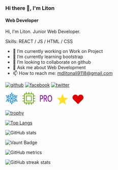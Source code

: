 ### Hi there 👋, I'm Liton
#### Web Developer

Hi, I'm Liton. Junior Web Developer.

Skills: REACT / JS / HTML / CSS

- 🔭 I’m currently working on Work on Project 
- 🌱 I’m currently learning bootstrap 
- 👯 I’m looking to collaborate on github 
- 💬 Ask me about Web Development 
- 📫 How to reach me: mdlitonali9118@gmail.com 


[<img src='https://cdn.jsdelivr.net/npm/simple-icons@3.0.1/icons/github.svg' alt='github' height='40'>](https://github.com/litonalia)  [<img src='https://cdn.jsdelivr.net/npm/simple-icons@3.0.1/icons/facebook.svg' alt='facebook' height='40'>](https://www.facebook.com/https://www.facebook.com/TTP9118/)  [<img src='https://cdn.jsdelivr.net/npm/simple-icons@3.0.1/icons/twitter.svg' alt='twitter' height='40'>](https://twitter.com/https://twitter.com/Liton1563270)  

<a href='https://archiveprogram.github.com/'><img src='https://raw.githubusercontent.com/acervenky/animated-github-badges/master/assets/acbadge.gif' width='40' height='40'></a> <a href='https://docs.github.com/en/developers'><img src='https://raw.githubusercontent.com/acervenky/animated-github-badges/master/assets/devbadge.gif' width='40' height='40'></a> <a href='https://github.com/pricing'><img src='https://raw.githubusercontent.com/acervenky/animated-github-badges/master/assets/pro.gif' width='40' height='40'></a> <a href='https://stars.github.com/'><img src='https://raw.githubusercontent.com/acervenky/animated-github-badges/master/assets/starbadge.gif' width='35' height='35'></a> <a href='https://docs.github.com/en/github/supporting-the-open-source-community-with-github-sponsors'><img src='https://raw.githubusercontent.com/acervenky/animated-github-badges/master/assets/sponsorbadge.gif' width='35' height='35'></a> 

[![trophy](https://github-profile-trophy.vercel.app/?username=litonalia)](https://github.com/ryo-ma/github-profile-trophy)

[![Top Langs](https://github-readme-stats.vercel.app/api/top-langs/?username=litonalia)](https://github.com/anuraghazra/github-readme-stats)

![GitHub stats](https://github-readme-stats.vercel.app/api?username=litonalia&show_icons=true&count_private=true)  

![Vaunt Badge](https://api.vaunt.dev/v1/github/entities/litonalia/contributions?format=svg&private=true)  

![GitHub metrics](https://metrics.lecoq.io/litonalia)  

![GitHub streak stats](https://streak-stats.demolab.com/?user=litonalia)  

